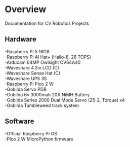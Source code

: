 # Overview
Documentation for CV Robotics Projects
## Hardware
-Raspberry Pi 5 16GB\
-Raspberry Pi AI Hat+ (Hailo-8, 26 TOPS)\
-Arducam 64MP Owlsight OV64A40\
-Waveshare 4.3in LCD (C)\
-Waveshare Sense Hat (C)\
-Waveshare UPS 3S\
-Raspberry Pi Pico 2 W\
-Gobilda Servo PDB\
-Gobilda 6v 3000mah 20A NiMH Battery\
-Gobilda Series 2000 Dual Mode Servo (25-2, Torque) x4\
-Gobilda Tumbleweed track system
## Software
-Official Raspberry Pi OS\
-Pico 2 W MicroPython firmware
